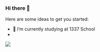### Hi there 👋

<!--
**zainabdnaya/zainabdnaya** is a ✨ _special_ ✨ repository because its `README.md` (this file) appears on your GitHub profile.-->

Here are some ideas to get you started:

- 🌱 I’m currently studying at 1337 School
-
<img src="https://1337-readme.vercel.app/api/profile?cursus=42cursus&dark=true&login=zdnaya"/>
<im src = "https://github-readme-stats.vercel.app/api?username=anuraghazra&bg_color=30,e96443,904e95&title_color=fff&text_color=fff"/>
